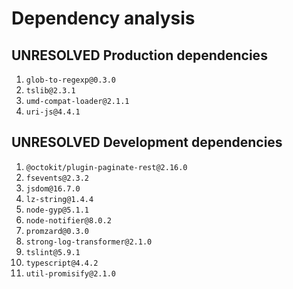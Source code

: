 # Dependency analysis

## UNRESOLVED Production dependencies

1. `glob-to-regexp@0.3.0`
2. `tslib@2.3.1`
3. `umd-compat-loader@2.1.1`
4. `uri-js@4.4.1`

## UNRESOLVED Development dependencies

1. `@octokit/plugin-paginate-rest@2.16.0`
2. `fsevents@2.3.2`
3. `jsdom@16.7.0`
4. `lz-string@1.4.4`
5. `node-gyp@5.1.1`
6. `node-notifier@8.0.2`
7. `promzard@0.3.0`
8. `strong-log-transformer@2.1.0`
9. `tslint@5.9.1`
10. `typescript@4.4.2`
11. `util-promisify@2.1.0`
